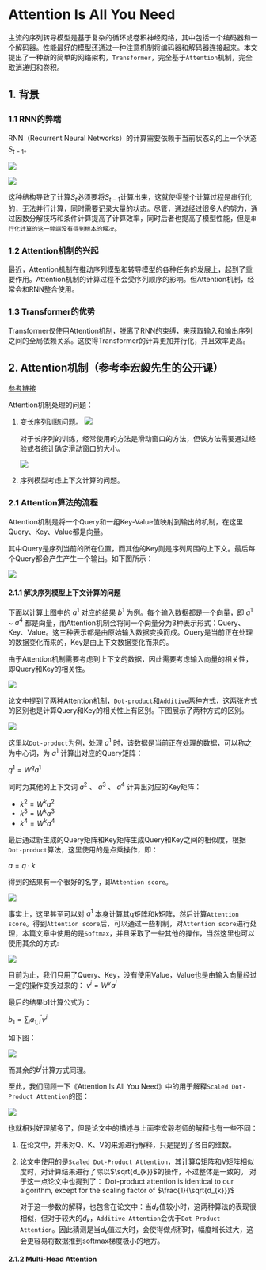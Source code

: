 # Attention Is All You Need
主流的序列转导模型是基于复杂的循环或卷积神经网络，其中包括一个编码器和一个解码器。性能最好的模型还通过一种注意机制将编码器和解码器连接起来。本文提出了一种新的简单的网络架构，`Transformer`，完全基于`Attention`机制，完全取消递归和卷积。

## 1. 背景

### 1.1 RNN的弊端

RNN（Recurrent Neural Networks）的计算需要依赖于当前状态$S_t$的上一个状态$S_{t-1}$。

![](1-1.png)

![](1-2.png)

这种结构导致了计算$S_t$必须要将$S_{t-1}$计算出来，这就使得整个计算过程是串行化的，无法并行计算，同时需要记录大量的状态。尽管，通过经过很多人的努力，通过因数分解技巧和条件计算提高了计算效率，同时后者也提高了模型性能，但是`串行化计算的这一弊端没有得到根本的解决`。

### 1.2 Attention机制的兴起

最近，Attention机制在推动序列模型和转导模型的各种任务的发展上，起到了重要作用。Attention机制的计算过程不会受序列顺序的影响。但Attention机制，经常会和RNN整合使用。

### 1.3 Transformer的优势

Transformer仅使用Attention机制，脱离了RNN的束缚，来获取输入和输出序列之间的全局依赖关系。这使得Transformer的计算更加并行化，并且效率更高。

## 2. Attention机制（参考李宏毅先生的公开课）

[参考链接](https://www.youtube.com/watch?v=hYdO9CscNes&list=PLJV_el3uVTsMhtt7_Y6sgTHGHp1Vb2P2J&index=10)

Attention机制处理的问题：

1. 变长序列训练问题。
   ![](1-3.png)

   对于长序列的训练，经常使用的方法是滑动窗口的方法，但该方法需要通过经验或者统计确定滑动窗口的大小。

   ![](1-4.png)
2. 序列模型考虑上下文计算的问题。

### 2.1 Attention算法的流程

Attention机制是将一个Query和一组Key-Value值映射到输出的机制，在这里Query、Key、Value都是向量。

其中Query是序列当前的所在位置，而其他的Key则是序列周围的上下文。最后每个Query都会产生产生一个输出。如下图所示：

![](1-5.png)

#### 2.1.1 解决序列模型上下文计算的问题

下面以计算上图中的 $a^{1}$ 对应的结果 $b^{1}$ 为例。每个输入数据都是一个向量，即 $a^{1}$ ~ $a^{4}$ 都是向量，而Attention机制会将同一个向量分为3种表示形式：Query、Key、Value。这三种表示都是由原始输入数据变换而成。Query是当前正在处理的数据变化而来的，Key是由上下文数据变化而来的。

由于Attention机制需要考虑到上下文的数据，因此需要考虑输入向量的相关性，即Query和Key的相关性。

![](1-6.png)

论文中提到了两种Attention机制，`Dot-product`和`Additive`两种方式，这两张方式的区别也是计算Query和Key的相关性上有区别。下图展示了两种方式的区别。

![](1-7.png)

这里以`Dot-product`为例，处理 $a^{1}$ 时，该数据是当前正在处理的数据，可以称之为中心词，为 $a^{1}$ 计算出对应的Query矩阵：

$q^{1}=W^{q}a^{1}$

同时为其他的上下文词 $a^{2}$ 、 $a^{3}$ 、 $a^{4}$ 计算出对应的Key矩阵：

- $k^{2}=W^{k}a^{2}$
- $k^{3}=W^{k}a^{3}$
- $k^{4}=W^{k}a^{4}$

最后通过新生成的Query矩阵和Key矩阵生成Query和Key之间的相似度，根据`Dot-product`算法，这里使用的是点乘操作，即：

$a = q·k$

得到的结果有一个很好的名字，即`Attention score`。

![](1-8.png)

事实上，这里甚至可以对 $a^{1}$ 本身计算其q矩阵和k矩阵，然后计算`Attention score`。得到`Attention score`后，可以通过一些机制，对`Attention score`进行处理，本篇文章中使用的是`Softmax`，并且采取了一些其他的操作，当然这里也可以使用其余的方式:

![](1-9.png)


目前为止，我们只用了Query、Key，没有使用Value，Value也是由输入向量经过一定的操作变换过来的： $v^{i}=W^{v}a^{i}$

最后的结果b1计算公式为：

$b_1=\sum_{i}a_{1,i}^{'}v^{i}$

如下图：

![](1-10.png)

而其余的$b^{i}$计算方式同理。

至此，我们回顾一下《Attention Is All You Need》中的用于解释`Scaled Dot-Product Attention`的图：

![](1-11.png)

也就相对好理解多了，但是论文中的描述与上面李宏毅老师的解释也有一些不同：
1. 在论文中，并未对Q、K、V的来源进行解释，只是提到了各自的维数。
2. 论文中使用的是`Scaled Dot-Product Attention`，其计算Q矩阵和V矩阵相似度时，对计算结果进行了除以$\sqrt{d_{k}}$的操作，不过整体是一致的。
   对于这一点论文中也提到了：
    Dot-product attention is identical to our algorithm, except for the scaling factor of $\frac{1}{\sqrt{d_{k}}}$

    对于这一参数的解释，也包含在论文中：当$d_{k}$值较小时，这两种算法的表现很相似，但对于较大的$d_{k}$，`Additive Attention`会优于`Dot Product Attention`。因此猜测是当$d_k$值过大时，会使得做点积时，幅度增长过大，这会更容易将数据推到softmax梯度极小的地方。

#### 2.1.2 Multi-Head Attention